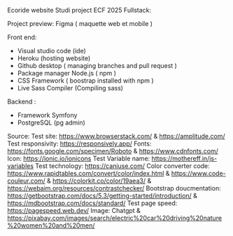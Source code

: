 Ecoride website Studi project ECF 2025
Fullstack: 

Project preview:
Figma ( maquette web et mobile ) 

Front end: 
- Visual studio code (ide)
- Heroku (hosting website)
- Github desktop ( managing branches and pull request )
- Package manager Node.js ( npm )
- CSS Framework ( boostrap installed with npm )
- Live Sass Compiler (Compiling sass)

Backend : 
- Framework Symfony
- PostgreSQL (pg admin)

Source:
Test site: https://www.browserstack.com/ &  https://amplitude.com/
Test responsivity: https://responsively.app/
Fonts: https://fonts.google.com/specimen/Roboto & https://www.cdnfonts.com/
Icon: https://ionic.io/ionicons
Test Variable name: https://mothereff.in/js-variables
Test technology: https://caniuse.com/
Color converter code: https://www.rapidtables.com/convert/color/index.html & https://www.code-couleur.com/ & https://colorkit.co/color/19aea3/ & https://webaim.org/resources/contrastchecker/
Bootstrap doucmentation: https://getbootstrap.com/docs/5.3/getting-started/introduction/ & https://mdbootstrap.com/docs/standard/
Test page speed: https://pagespeed.web.dev/
Image: Chatgpt & https://pixabay.com/images/search/electric%20car%20driving%20nature%20women%20and%20men/
